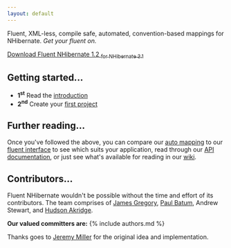 ```yaml
---
layout: default
---
```

    
<p class="intro">
  <span class="l1">Fluent, XML-less, compile safe, automated,</span>
  <span class="l2">convention-based mappings for NHibernate.</span>
  <em>Get your fluent on.</em>
</p>

<p class="mainDownload">
  <a title="Download the latest Fluent NHibernate release (version 1.2)" href="/downloads/releases/fluentnhibernate-NH3.1-1.2.zip" onclick="javascript:pageTracker._trackEvent('Downloads', 'Release', '/downloads/releases/1.2-NH3.1');"><span>Download</span> Fluent NHibernate 1.2 <sub>for NHibernate 3.1</sub></a>
</p>
    
## Getting started...
<ul id="getting-started">
  <li><strong>1<sup>st</sup></strong> Read the <a href="http://wiki.fluentnhibernate.org/Getting_started">introduction</a></li>
  <li><strong>2<sup>nd</sup></strong> Create your <a href="http://wiki.fluentnhibernate.org/Getting_started#Your_first_project">first project</a></li>
</ul>
    
## Further reading...
Once you've followed the above, you can compare our [auto mapping](http://wiki.fluentnhibernate.org/Auto_mapping) to our
[fluent interface](http://wiki.fluentnhibernate.org/Fluent_mapping) to see which suits your application, read through our
[API documentation](http://fluentnhibernate.org/api/index.htm), or just see what's available for reading in our
[wiki](http://wiki.fluentnhibernate.org).
    
## Contributors...
Fluent NHibernate wouldn't be possible without the time and effort of its contributors. The team comprises of [James Gregory](http://jagregory.com), [Paul Batum](http://www.paulbatum.com/), Andrew Stewart, and [Hudson Akridge](http://www.bestguesstheory.com/).
    
<p class="thanks"><strong>Our valued committers are:</strong> {% include authors.md %}</p>
 
Thanks goes to [Jeremy Miller](http://codebetter.com/blogs/jeremy.miller/) for the original idea and implementation.
